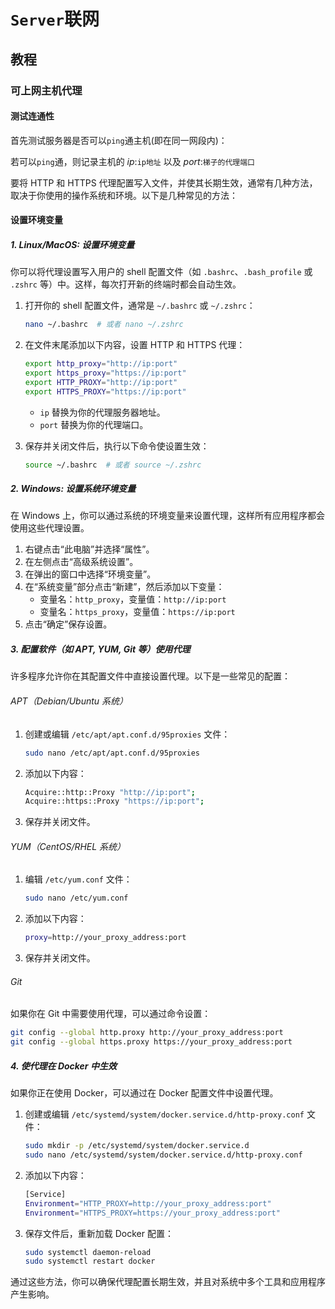 # `Server`联网

## 教程

### 可上网主机代理

#### 测试连通性

首先测试服务器是否可以`ping`通主机(即在同一网段内)：

若可以`ping`通，则记录主机的 $ip$:`ip地址` 以及 $port$:`梯子的代理端口`

要将 HTTP 和 HTTPS 代理配置写入文件，并使其长期生效，通常有几种方法，取决于你使用的操作系统和环境。以下是几种常见的方法：

#### 设置环境变量

##### 1. Linux/MacOS: 设置环境变量

你可以将代理设置写入用户的 shell 配置文件（如 `.bashrc`、`.bash_profile` 或 `.zshrc` 等）中。这样，每次打开新的终端时都会自动生效。

1. 打开你的 shell 配置文件，通常是 `~/.bashrc` 或 `~/.zshrc`：

   ```bash
   nano ~/.bashrc  # 或者 nano ~/.zshrc
   ```

2. 在文件末尾添加以下内容，设置 HTTP 和 HTTPS 代理：

   ```bash
   export http_proxy="http://ip:port"
   export https_proxy="https://ip:port"
   export HTTP_PROXY="http://ip:port"
   export HTTPS_PROXY="https://ip:port"
   ```

   - `ip` 替换为你的代理服务器地址。
   - `port` 替换为你的代理端口。

3. 保存并关闭文件后，执行以下命令使设置生效：

   ```bash
   source ~/.bashrc  # 或者 source ~/.zshrc
   ```

##### 2. Windows: 设置系统环境变量

在 Windows 上，你可以通过系统的环境变量来设置代理，这样所有应用程序都会使用这些代理设置。

1. 右键点击“此电脑”并选择“属性”。
2. 在左侧点击“高级系统设置”。
3. 在弹出的窗口中选择“环境变量”。
4. 在“系统变量”部分点击“新建”，然后添加以下变量：
   - 变量名：`http_proxy`，变量值：`http://ip:port`
   - 变量名：`https_proxy`，变量值：`https://ip:port`
5. 点击“确定”保存设置。

##### 3. 配置软件（如 APT, YUM, Git 等）使用代理

许多程序允许你在其配置文件中直接设置代理。以下是一些常见的配置：

###### APT（Debian/Ubuntu 系统）

1. 创建或编辑 `/etc/apt/apt.conf.d/95proxies` 文件：

   ```bash
   sudo nano /etc/apt/apt.conf.d/95proxies
   ```

2. 添加以下内容：

   ```bash
   Acquire::http::Proxy "http://ip:port";
   Acquire::https::Proxy "https://ip:port";
   ```

3. 保存并关闭文件。

###### YUM（CentOS/RHEL 系统）

1. 编辑 `/etc/yum.conf` 文件：

   ```bash
   sudo nano /etc/yum.conf
   ```

2. 添加以下内容：

   ```bash
   proxy=http://your_proxy_address:port
   ```

3. 保存并关闭文件。

###### Git

如果你在 Git 中需要使用代理，可以通过命令设置：

```bash
git config --global http.proxy http://your_proxy_address:port
git config --global https.proxy https://your_proxy_address:port
```

##### 4. 使代理在 Docker 中生效

如果你正在使用 Docker，可以通过在 Docker 配置文件中设置代理。

1. 创建或编辑 `/etc/systemd/system/docker.service.d/http-proxy.conf` 文件：

   ```bash
   sudo mkdir -p /etc/systemd/system/docker.service.d
   sudo nano /etc/systemd/system/docker.service.d/http-proxy.conf
   ```

2. 添加以下内容：

   ```bash
   [Service]
   Environment="HTTP_PROXY=http://your_proxy_address:port"
   Environment="HTTPS_PROXY=https://your_proxy_address:port"
   ```

3. 保存文件后，重新加载 Docker 配置：

   ```bash
   sudo systemctl daemon-reload
   sudo systemctl restart docker
   ```

通过这些方法，你可以确保代理配置长期生效，并且对系统中多个工具和应用程序产生影响。
